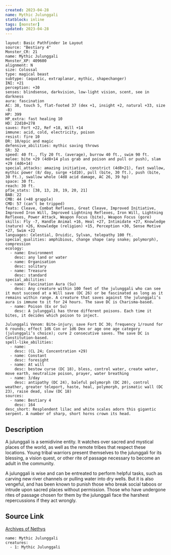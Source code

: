 ```yaml
---
created: 2023-04-28
name: Mythic Julunggali
statblock: inline
tags: [monster]
updated: 2023-04-28
---
```

```statblock
layout: Basic Pathfinder 1e Layout
source: "Bestiary 4"
Monster_CR: 21
name: Mythic Julunggali
Monster_XP: 409600
alignment: N
size: Colossal
type: magical beast
subtype: (aquatic, extraplanar, mythic, shapechanger)
INI: +21
perception: +30
senses: blindsense, darkvision, low-light vision, scent, see in darkness
aura: fascination
AC: 38, touch 5, flat-footed 37 (dex +1, insight +2, natural +33, size -8)
HP: 399
HP_extra: fast healing 10
HD: 22d10+278
saves: Fort +22, Ref +18, Will +14
immune: acid, cold, electricity, poison
resist: fire 10
DR: 10/epic and magic
defensive_abilities: mythic saving throws
SR: 32
speed: 40 ft., fly 20 ft. (average), burrow 40 ft., swim 90 ft.
melee: bite +29 (4d8+14 plus grab and poison and pull or push), slam +29 (4d6+14)
special_attacks: amazing initiative, constrict (4d8+21), fast swallow, mythic power (8/ day, surge +1d10), pull (bite, 30 ft.), push (bite, 30 ft.), swallow whole (4d8 acid damage, AC 26, 39 hp)
space: 30 ft.
reach: 30 ft.
pf1e_stats: [38, 13, 28, 19, 20, 21]
BAB: 22
CMB: 44 (+48 grapple)
CMD: 57 (can’t be tripped)
feats: Cleave, Combat Reflexes, Great Cleave, Improved Initiative, Improved Iron Will, Improved Lightning Reflexes, Iron Will, Lightning Reflexes, Power Attack, Weapon Focus (bite), Weapon Focus (gore)
skills: Fly -7, Handle Animal +16, Heal +27, Intimidate +27, Knowledge (nature) +26, Knowledge (religion) +15, Perception +30, Sense Motive +27, Swim +22
languages: Celestial, Druidic, Sylvan, telepathy 100 ft.
special_qualities: amphibious, change shape (any snake; polymorph), compression
ecology:
  - name: Environment
    desc: any land or water
  - name: Organisation
    desc: solitary
  - name: Treasure
    desc: standard
special_abilities:
  - name: Fascination Aura (Su)
    desc: Any creature within 100 feet of the julunggali who can see it must succeed at a Will save (DC 26) or be fascinated as long as it remains within range. A creature that saves against the julunggali’s aura is immune to it for 24 hours. The save DC is Charisma-based.
  - name: Poison (Ex or Su)
    desc: A julunggali has three different poisons. Each time it bites, it decides which poison to inject.

Julunggali Venom: Bite-injury; save Fort DC 30; frequency 1/round for 6 rounds; effect 1d6 Con or 1d6 Dex or age one age category (julunggali’s choice); cure 2 consecutive saves. The save DC is Constitution-based.
spell-like_abilities:
  - name:
    desc: (CL 24; Concentration +29)
  - name: Constant
    desc: foresight
  - name: At will
    desc: bestow curse (DC 18), bless, control water, create water, move earth, neutralize poison, prayer, water breathing
  - name: 3/day
    desc: antipathy (DC 24), baleful polymorph (DC 20), control weather, greater teleport, haste, heal, polymorph, prismatic wall (DC 23), raise dead, slow (DC 18)
sources:
  - name: Bestiary 4
    desc: 164
desc_short: Resplendent lilac and white scales adorn this gigantic serpent. A number of sharp, short horns crown its head.
```
## Description
A julunggali is a semidivine entity. It watches over sacred and mystical places of the world, as well as the remote tribes that respect these locations. Young tribal warriors present themselves to the julunggali for its blessing, a vision quest, or other rite of passage necessary to become an adult in the community.

A julunggali is wise and can be entreated to perform helpful tasks, such as carving new river channels or pulling water into dry wells. But it is also vengeful, and has been known to punish those who break social taboos or intrude upon sacred places without permission. Those who have undergone rites of passage chosen for them by the julunggali face the harshest repercussions if they act wrongly.
## Source Link
[Archives of Nethys](https://aonprd.com/MythicMonsterDisplay.aspx?ItemName=Julunggali)
```encounter-table
name: Mythic Julunggali
creatures:
  - 1: Mythic Julunggali
```
